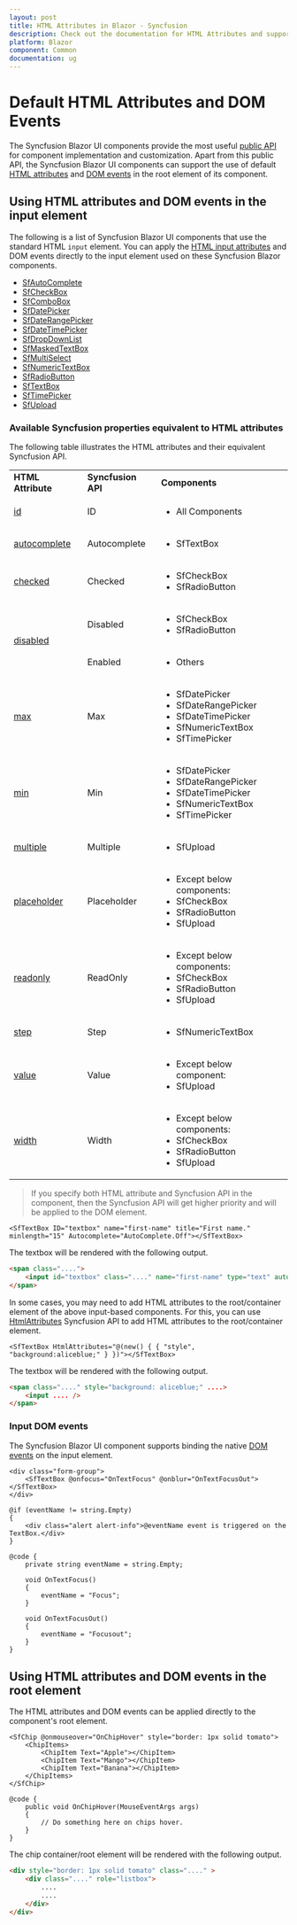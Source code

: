 ```yaml
---
layout: post
title: HTML Attributes in Blazor - Syncfusion
description: Check out the documentation for HTML Attributes and supported Blazor components with equivalent properties
platform: Blazor
component: Common
documentation: ug
---
```


# Default HTML Attributes and DOM Events

The Syncfusion Blazor UI components provide the most useful [public API](https://help.syncfusion.com/cr/blazor/) for component implementation and customization. Apart from this public API, the Syncfusion Blazor UI components can support the use of default [HTML attributes](https://developer.mozilla.org/en-US/docs/Web/HTML/Attributes) and [DOM events](https://docs.microsoft.com/en-us/aspnet/core/blazor/components/event-handling?view=aspnetcore-5.0) in the root element of its component.

## Using HTML attributes and DOM events in the input element

The following is a list of Syncfusion Blazor UI components that use the standard HTML `input` element. You can apply the [HTML input attributes](https://developer.mozilla.org/en-US/docs/Web/HTML/Element/input) and DOM events directly to the input element used on these Syncfusion Blazor components.

* [SfAutoComplete](https://blazor.syncfusion.com/documentation/autocomplete/getting-started/)
* [SfCheckBox](https://blazor.syncfusion.com/documentation/check-box/getting-started/)
* [SfComboBox](https://blazor.syncfusion.com/documentation/combobox/getting-started/)
* [SfDatePicker](https://blazor.syncfusion.com/documentation/datepicker/getting-started/)
* [SfDateRangePicker](https://blazor.syncfusion.com/documentation/daterangepicker/getting-started/)
* [SfDateTimePicker](https://blazor.syncfusion.com/documentation/datetime-picker/getting-started/)
* [SfDropDownList](https://blazor.syncfusion.com/documentation/dropdown-list/getting-started/)
* [SfMaskedTextBox](https://blazor.syncfusion.com/documentation/input-mask/getting-started/)
* [SfMultiSelect](https://blazor.syncfusion.com/documentation/multiselect-dropdown/getting-started/)
* [SfNumericTextBox](https://blazor.syncfusion.com/documentation/numeric-textbox/getting-started/)
* [SfRadioButton](https://blazor.syncfusion.com/documentation/radio-button/getting-started/)
* [SfTextBox](https://blazor.syncfusion.com/documentation/textbox/getting-started/)
* [SfTimePicker](https://blazor.syncfusion.com/documentation/timepicker/getting-started/)
* [SfUpload](https://blazor.syncfusion.com/documentation/file-upload/getting-started/)

### Available Syncfusion properties equivalent to HTML attributes

The following table illustrates the HTML attributes and their equivalent Syncfusion API.

<!-- markdownlint-disable MD033 -->
<table>
<tr>
<td><b>HTML Attribute</b></td>
<td><b>Syncfusion API</b></td>
<td><b>Components</b></td>
</tr>
<tr>
<td><a href="https://developer.mozilla.org/en-US/docs/Web/HTML/Element/input#attr-id">id</a></td>
<td>ID</td>
<td>
<ul>
<li>All Components</li>
</ul>
</td>
</tr>
<tr>
<td><a href="https://developer.mozilla.org/en-US/docs/Web/HTML/Element/input#htmlattrdefautocomplete">autocomplete</a></td>
<td>Autocomplete</td>
<td>
<ul>
<li>SfTextBox</li>
</ul>
</td>
</tr>
<tr>
<td><a href="https://developer.mozilla.org/en-US/docs/Web/HTML/Element/input#htmlattrdefchecked">checked</a></td>
<td>Checked</td>
<td>
<ul>
<li>SfCheckBox</li>
<li>SfRadioButton</li>
</ul>
</td>
</tr>
<tr>
<td rowspan="2"><a href="https://developer.mozilla.org/en-US/docs/Web/HTML/Element/input#htmlattrdefdisabled">disabled</a></td>
<td>Disabled</td>
<td>
<ul>
<li>SfCheckBox</li>
<li>SfRadioButton</li>
</ul>
</td>
</tr>
<tr>
<td>Enabled</td>
<td>
<ul>
<li>Others</li>
</ul>
</td>
</tr>
<tr>
<td><a href="https://developer.mozilla.org/en-US/docs/Web/HTML/Element/input#htmlattrdefmax">max</a></td>
<td>Max</td>
<td>
<ul>
<li>SfDatePicker</li>
<li>SfDateRangePicker</li>
<li>SfDateTimePicker</li>
<li>SfNumericTextBox</li>
<li>SfTimePicker</li>
</ul>
</td>
</tr>
<tr>
<td><a href="https://developer.mozilla.org/en-US/docs/Web/HTML/Element/input#htmlattrdefminlength">min</a></td>
<td>Min</td>
<td>
<ul>
<li>SfDatePicker</li>
<li>SfDateRangePicker</li>
<li>SfDateTimePicker</li>
<li>SfNumericTextBox</li>
<li>SfTimePicker</li>
</ul>
</td>
</tr>
<tr>
<td><a href="https://developer.mozilla.org/en-US/docs/Web/HTML/Element/input#htmlattrdefmultiple">multiple</a></td>
<td>Multiple</td>
<td>
<ul>
<li>SfUpload</li>
</ul>
</td>
</tr>
<tr>
<td><a href="https://developer.mozilla.org/en-US/docs/Web/HTML/Element/input#htmlattrdefplaceholder">placeholder</a></td>
<td>Placeholder</td>
<td>
<ul>
<li>Except below components:</li>
<li>SfCheckBox</li>
<li>SfRadioButton</li>
<li>SfUpload</li>
</ul>
</td>
</tr>
<tr>
<td><a href="https://developer.mozilla.org/en-US/docs/Web/HTML/Attributes/readonly">readonly</a></td>
<td>ReadOnly</td>
<td>
<ul>
<li>Except below components:</li>
<li>SfCheckBox</li>
<li>SfRadioButton</li>
<li>SfUpload</li>
</ul>
</td>
</tr>
<tr>
<td><a href="https://developer.mozilla.org/en-US/docs/Web/HTML/Element/input#htmlattrdefstep">step</a></td>
<td>Step</td>
<td>
<ul>
<li>SfNumericTextBox</li>
</ul>
</td>
</tr>
<tr>
<td><a href="https://developer.mozilla.org/en-US/docs/Web/HTML/Element/input#htmlattrdefvalue">value</a></td>
<td>Value</td>
<td>
<ul>
<li>Except below component:</li>
<li>SfUpload</li>
</ul>
</td>
</tr>
<tr>
<td><a href="https://developer.mozilla.org/en-US/docs/Web/HTML/Element/input#htmlattrdefwidth">width</a></td>
<td>Width</td>
<td>
<ul>
<li>Except below components:</li>
<li>SfCheckBox</li>
<li>SfRadioButton</li>
<li>SfUpload</li>
</ul>
</td>
</tr>
</table>
<!-- markdownlint-enable MD033 -->

> If you specify both HTML attribute and Syncfusion API in the component, then the Syncfusion API will get higher priority and will be applied to the DOM element.

```cshtml
<SfTextBox ID="textbox" name="first-name" title="First name." minlength="15" Autocomplete="AutoComplete.Off"></SfTextBox>
```

The textbox will be rendered with the following output.

```html
<span class="....">
    <input id="textbox" class="...." name="first-name" type="text" autocomplete="off" title="First name." minlength="15" .... />
</span>
```

In some cases, you may need to add HTML attributes to the root/container element of the above input-based components. For this, you can use [HtmlAttributes](https://help.syncfusion.com/cr/blazor/Syncfusion.Blazor.Inputs.SfTextBox.html#Syncfusion_Blazor_Inputs_SfTextBox_HtmlAttributes) Syncfusion API to add HTML attributes to the root/container element.

```cshtml
<SfTextBox HtmlAttributes="@(new() { { "style", "background:aliceblue;" } })"></SfTextBox>
```

The textbox will be rendered with the following output.

```html
<span class="...." style="background: aliceblue;" ....>
    <input .... />
</span>
```

### Input DOM events

The Syncfusion Blazor UI component supports binding the native [DOM events](https://docs.microsoft.com/en-us/aspnet/core/blazor/components/event-handling?view=aspnetcore-5.0) on the input element.

```cshtml
<div class="form-group">
    <SfTextBox @onfocus="OnTextFocus" @onblur="OnTextFocusOut"></SfTextBox>
</div>

@if (eventName != string.Empty)
{
    <div class="alert alert-info">@eventName event is triggered on the TextBox.</div>
}

@code {
    private string eventName = string.Empty;

    void OnTextFocus()
    {
        eventName = "Focus";
    }

    void OnTextFocusOut()
    {
        eventName = "Focusout";
    }
}
```

## Using HTML attributes and DOM events in the root element

The HTML attributes and DOM events can be applied directly to the component's root element.

```cshtml
<SfChip @onmouseover="OnChipHover" style="border: 1px solid tomato">
    <ChipItems>
        <ChipItem Text="Apple"></ChipItem>
        <ChipItem Text="Mango"></ChipItem>
        <ChipItem Text="Banana"></ChipItem>
    </ChipItems>
</SfChip>

@code {
    public void OnChipHover(MouseEventArgs args)
    {
        // Do something here on chips hover.
    }
}
```

The chip container/root element will be rendered with the following output.

```html
<div style="border: 1px solid tomato" class="...." >
    <div class="...." role="listbox">
        ....
        ....
    </div>
</div>
```
